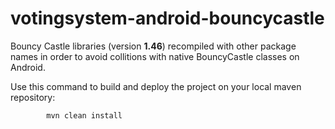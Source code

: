 # votingsystem-android-bouncycastle

Bouncy Castle libraries (version **1.46**) recompiled with other package names in order to avoid collitions with native BouncyCastle classes on Android.


Use this command to build and deploy the project on your local maven repository:

            mvn clean install
